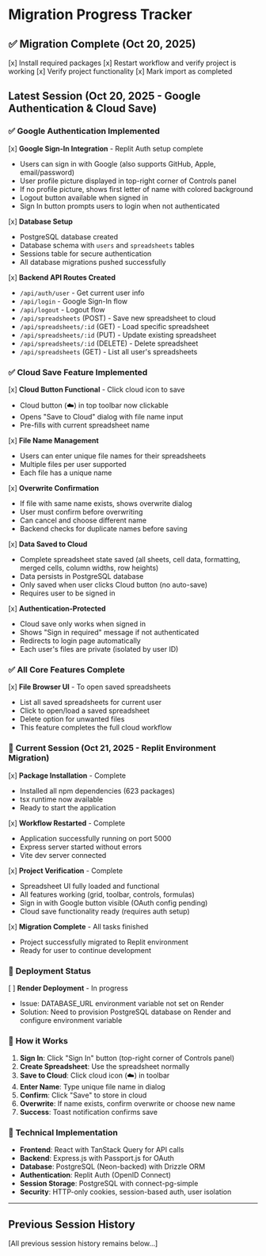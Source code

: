 # Migration Progress Tracker

## ✅ Migration Complete (Oct 20, 2025)

[x] Install required packages
[x] Restart workflow and verify project is working
[x] Verify project functionality
[x] Mark import as completed

## Latest Session (Oct 20, 2025 - Google Authentication & Cloud Save)

### ✅ **Google Authentication Implemented**
[x] **Google Sign-In Integration** - Replit Auth setup complete
  - Users can sign in with Google (also supports GitHub, Apple, email/password)
  - User profile picture displayed in top-right corner of Controls panel
  - If no profile picture, shows first letter of name with colored background
  - Logout button available when signed in
  - Sign In button prompts users to login when not authenticated

[x] **Database Setup**
  - PostgreSQL database created
  - Database schema with `users` and `spreadsheets` tables
  - Sessions table for secure authentication
  - All database migrations pushed successfully

[x] **Backend API Routes Created**
  - `/api/auth/user` - Get current user info
  - `/api/login` - Google Sign-In flow
  - `/api/logout` - Logout flow
  - `/api/spreadsheets` (POST) - Save new spreadsheet to cloud
  - `/api/spreadsheets/:id` (GET) - Load specific spreadsheet
  - `/api/spreadsheets/:id` (PUT) - Update existing spreadsheet
  - `/api/spreadsheets/:id` (DELETE) - Delete spreadsheet
  - `/api/spreadsheets` (GET) - List all user's spreadsheets

### ✅ **Cloud Save Feature Implemented**
[x] **Cloud Button Functional** - Click cloud icon to save
  - Cloud button (☁️) in top toolbar now clickable
  - Opens "Save to Cloud" dialog with file name input
  - Pre-fills with current spreadsheet name

[x] **File Name Management**
  - Users can enter unique file names for their spreadsheets
  - Multiple files per user supported
  - Each file has a unique name

[x] **Overwrite Confirmation**
  - If file with same name exists, shows overwrite dialog
  - User must confirm before overwriting
  - Can cancel and choose different name
  - Backend checks for duplicate names before saving

[x] **Data Saved to Cloud**
  - Complete spreadsheet state saved (all sheets, cell data, formatting, merged cells, column widths, row heights)
  - Data persists in PostgreSQL database
  - Only saved when user clicks Cloud button (no auto-save)
  - Requires user to be signed in

[x] **Authentication-Protected**
  - Cloud save only works when signed in
  - Shows "Sign in required" message if not authenticated
  - Redirects to login page automatically
  - Each user's files are private (isolated by user ID)

### ✅ **All Core Features Complete**
[x] **File Browser UI** - To open saved spreadsheets
  - List all saved spreadsheets for current user
  - Click to open/load a saved spreadsheet
  - Delete option for unwanted files
  - This feature completes the full cloud workflow

### 🚀 **Current Session (Oct 21, 2025 - Replit Environment Migration)**
[x] **Package Installation** - Complete
  - Installed all npm dependencies (623 packages)
  - tsx runtime now available
  - Ready to start the application

[x] **Workflow Restarted** - Complete
  - Application successfully running on port 5000
  - Express server started without errors
  - Vite dev server connected

[x] **Project Verification** - Complete
  - Spreadsheet UI fully loaded and functional
  - All features working (grid, toolbar, controls, formulas)
  - Sign in with Google button visible (OAuth config pending)
  - Cloud save functionality ready (requires auth setup)

[x] **Migration Complete** - All tasks finished
  - Project successfully migrated to Replit environment
  - Ready for user to continue development

### 🚀 **Deployment Status**
[ ] **Render Deployment** - In progress
  - Issue: DATABASE_URL environment variable not set on Render
  - Solution: Need to provision PostgreSQL database on Render and configure environment variable

### 📝 **How it Works**
1. **Sign In**: Click "Sign In" button (top-right corner of Controls panel)
2. **Create Spreadsheet**: Use the spreadsheet normally
3. **Save to Cloud**: Click cloud icon (☁️) in toolbar
4. **Enter Name**: Type unique file name in dialog
5. **Confirm**: Click "Save" to store in cloud
6. **Overwrite**: If name exists, confirm overwrite or choose new name
7. **Success**: Toast notification confirms save

### 🔧 **Technical Implementation**
- **Frontend**: React with TanStack Query for API calls
- **Backend**: Express.js with Passport.js for OAuth
- **Database**: PostgreSQL (Neon-backed) with Drizzle ORM
- **Authentication**: Replit Auth (OpenID Connect)
- **Session Storage**: PostgreSQL with connect-pg-simple
- **Security**: HTTP-only cookies, session-based auth, user isolation

---

## Previous Session History

[All previous session history remains below...]
